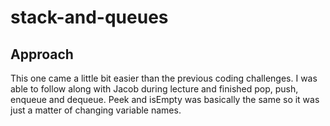 # stack-and-queues

## Approach

This one came a little bit easier than the previous coding challenges. I was able to follow along with Jacob during lecture and finished pop, push, enqueue and dequeue. Peek and isEmpty was basically the same so it was just a matter of changing variable names.
